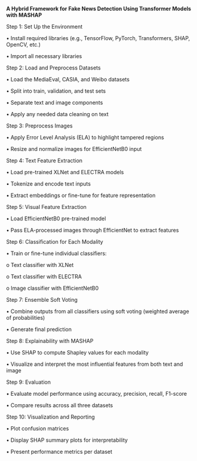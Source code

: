 **A Hybrid Framework for Fake News Detection Using Transformer Models with MASHAP**

Step 1: Set Up the Environment

•	Install required libraries (e.g., TensorFlow, PyTorch, Transformers, SHAP, OpenCV, etc.)

•	Import all necessary libraries

Step 2: Load and Preprocess Datasets

•	Load the MediaEval, CASIA, and Weibo datasets

•	Split into train, validation, and test sets

•	Separate text and image components

•	Apply any needed data cleaning on text

Step 3: Preprocess Images

•	Apply Error Level Analysis (ELA) to highlight tampered regions

•	Resize and normalize images for EfficientNetB0 input

Step 4: Text Feature Extraction

•	Load pre-trained XLNet and ELECTRA models

•	Tokenize and encode text inputs

•	Extract embeddings or fine-tune for feature representation

Step 5: Visual Feature Extraction

•	Load EfficientNetB0 pre-trained model

•	Pass ELA-processed images through EfficientNet to extract features


Step 6: Classification for Each Modality

•	Train or fine-tune individual classifiers:

o	Text classifier with XLNet

o	Text classifier with ELECTRA

o	Image classifier with EfficientNetB0

Step 7: Ensemble Soft Voting

•	Combine outputs from all classifiers using soft voting (weighted average of probabilities)

•	Generate final prediction

Step 8: Explainability with MASHAP

•	Use SHAP to compute Shapley values for each modality

•	Visualize and interpret the most influential features from both text and image

Step 9: Evaluation

•	Evaluate model performance using accuracy, precision, recall, F1-score

•	Compare results across all three datasets

Step 10: Visualization and Reporting

•	Plot confusion matrices

•	Display SHAP summary plots for interpretability

•	Present performance metrics per dataset
